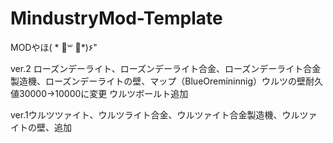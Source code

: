 # MindustryMod-Template
MODやほ( * ॑꒳ ॑*)۶"

ver.2 ローズンデーライト、ローズンデーライト合金、ローズンデーライト合金製造機、ローズンデーライトの壁、マップ（BlueOremininnig）ウルツの壁耐久値30000→10000に変更
ウルツボールト追加

ver.1ウルツツァイト、ウルツライト合金、ウルツァイト合金製造機、ウルツァイトの壁、追加




